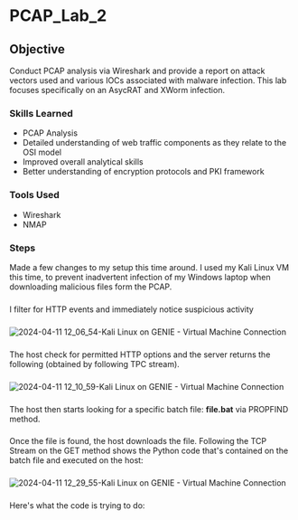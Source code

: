 # PCAP_Lab_2

## Objective

Conduct PCAP analysis via Wireshark and provide a report on attack vectors used and various IOCs associated with malware infection.
This lab focuses specifically on an AsycRAT and XWorm infection.

### Skills Learned

- PCAP Analysis
- Detailed understanding of web traffic components as they relate to the OSI model
- Improved overall analytical skills
- Better understanding of encryption protocols and PKI framework

  
### Tools Used

- Wireshark
- NMAP

### Steps

Made a few changes to my setup this time around. I used my Kali Linux VM this time, to prevent inadvertent infection of my Windows laptop when downloading malicious files form the PCAP.
###
I filter for HTTP events and immediately notice suspicious activity
###
![2024-04-11 12_06_54-Kali Linux on GENIE - Virtual Machine Connection](https://github.com/Benrosan/PCAP-Lab-2/assets/160042310/b17c44cb-2bae-4176-8f68-7bba64bd52f2)
###
The host check for permitted HTTP options and the server returns the following (obtained by following TPC stream).
###
![2024-04-11 12_10_59-Kali Linux on GENIE - Virtual Machine Connection](https://github.com/Benrosan/PCAP-Lab-2/assets/160042310/ce2020a2-c5c6-46da-9762-a1f5344342d3)
###
The host then starts looking for a specific batch file: **file.bat** via PROPFIND method. 
###
Once the file is found, the host downloads the file. Following the TCP Stream on the GET method shows the Python code that's contained on the batch file and executed on the host:
###
![2024-04-11 12_29_55-Kali Linux on GENIE - Virtual Machine Connection](https://github.com/Benrosan/PCAP-Lab-2/assets/160042310/3576d8da-7cd5-4743-9fc3-dbd44f620b3c)
###
Here's what the code is trying to do:




